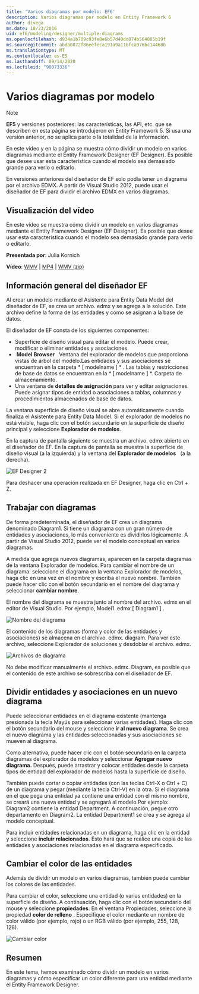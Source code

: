 ```yaml
---
title: 'Varios diagramas por modelo: EF6'
description: Varios diagramas por modelo en Entity Framework 6
author: divega
ms.date: 10/23/2016
uid: ef6/modeling/designer/multiple-diagrams
ms.openlocfilehash: d934a1b709c93fe8e6b57d40dd874b564885b19f
ms.sourcegitcommit: abda0872f86eefeca191a9a11bfca976bc14468b
ms.translationtype: MT
ms.contentlocale: es-ES
ms.lasthandoff: 09/14/2020
ms.locfileid: "90073336"
---
```

# <a name="multiple-diagrams-per-model"></a>Varios diagramas por modelo
> [!NOTE]
> **EF5** y versiones posteriores: las características, las API, etc. que se describen en esta página se introdujeron en Entity Framework 5. Si usa una versión anterior, no se aplica parte o la totalidad de la información.

En este vídeo y en la página se muestra cómo dividir un modelo en varios diagramas mediante el Entity Framework Designer (EF Designer). Es posible que desee usar esta característica cuando el modelo sea demasiado grande para verlo o editarlo.

En versiones anteriores del diseñador de EF solo podía tener un diagrama por el archivo EDMX. A partir de Visual Studio 2012, puede usar el diseñador de EF para dividir el archivo EDMX en varios diagramas.

## <a name="watch-the-video"></a>Visualización del vídeo
En este vídeo se muestra cómo dividir un modelo en varios diagramas mediante el Entity Framework Designer (EF Designer). Es posible que desee usar esta característica cuando el modelo sea demasiado grande para verlo o editarlo.

**Presentada por**: Julia Kornich

**Vídeo**: [WMV](https://download.microsoft.com/download/5/C/2/5C2B52AB-5532-426F-B078-1E253341B5FA/HDI-ITPro-MSDN-winvideo-multiplediagrams.wmv)  |  [MP4](https://download.microsoft.com/download/5/C/2/5C2B52AB-5532-426F-B078-1E253341B5FA/HDI-ITPro-MSDN-mp4video-multiplediagrams.m4v)  |  [WMV (zip)](https://download.microsoft.com/download/5/C/2/5C2B52AB-5532-426F-B078-1E253341B5FA/HDI-ITPro-MSDN-winvideo-multiplediagrams.zip)

## <a name="ef-designer-overview"></a>Información general del diseñador EF

Al crear un modelo mediante el Asistente para Entity Data Model del diseñador de EF, se crea un archivo. edmx y se agrega a la solución. Este archivo define la forma de las entidades y cómo se asignan a la base de datos.

El diseñador de EF consta de los siguientes componentes:

-   Superficie de diseño visual para editar el modelo. Puede crear, modificar o eliminar entidades y asociaciones.
-    **Model Browser**   Ventana del explorador de modelos que proporciona vistas de árbol del modelo.Las entidades y sus asociaciones se encuentran en la carpeta * \[ modelname \] * . Las tablas y restricciones de base de datos se encuentran en la * \[ modelname \] *. Carpeta de almacenamiento.
-   Una ventana de **detalles de asignación** para ver y editar asignaciones. Puede asignar tipos de entidad o asociaciones a tablas, columnas y procedimientos almacenados de base de datos. 

La ventana superficie de diseño visual se abre automáticamente cuando finaliza el Asistente para Entity Data Model. Si el explorador de modelos no está visible, haga clic con el botón secundario en la superficie de diseño principal y seleccione **Explorador de modelos**.

En la captura de pantalla siguiente se muestra un archivo. edmx abierto en el diseñador de EF. En la captura de pantalla se muestra la superficie de diseño visual (a la izquierda) y la ventana del **Explorador de modelos**   (a la derecha).

![EF Designer 2](~/ef6/media/efdesigner2.png)

Para deshacer una operación realizada en EF Designer, haga clic en Ctrl + Z.

## <a name="working-with-diagrams"></a>Trabajar con diagramas

De forma predeterminada, el diseñador de EF crea un diagrama denominado Diagram1. Si tiene un diagrama con un gran número de entidades y asociaciones, lo más conveniente es dividirlos lógicamente. A partir de Visual Studio 2012, puede ver el modelo conceptual en varios diagramas.   

A medida que agrega nuevos diagramas, aparecen en la carpeta diagramas de la ventana Explorador de modelos. Para cambiar el nombre de un diagrama: seleccione el diagrama en la ventana Explorador de modelos, haga clic en una vez en el nombre y escriba el nuevo nombre. También puede hacer clic con el botón secundario en el nombre del diagrama y seleccionar **cambiar nombre**.

El nombre del diagrama se muestra junto al nombre del archivo. edmx en el editor de Visual Studio. Por ejemplo, Model1. edmx \[ Diagram1 \] .

![Nombre del diagrama](~/ef6/media/diagramname.png)

El contenido de los diagramas (forma y color de las entidades y asociaciones) se almacena en el archivo. edmx. diagram. Para ver este archivo, seleccione Explorador de soluciones y desdoblar el archivo. edmx. 

![Archivos de diagrama](~/ef6/media/diagramfiles.png)

No debe modificar manualmente el archivo. edmx. Diagram, es posible que el contenido de este archivo se sobrescriba con el diseñador de EF.
 
## <a name="splitting-entities-and-associations-into-a-new-diagram"></a>Dividir entidades y asociaciones en un nuevo diagrama

Puede seleccionar entidades en el diagrama existente (mantenga presionada la tecla Mayús para seleccionar varias entidades). Haga clic con el botón secundario del mouse y seleccione **ir al nuevo diagrama**. Se crea el nuevo diagrama y las entidades seleccionadas y sus asociaciones se mueven al diagrama.

Como alternativa, puede hacer clic con el botón secundario en la carpeta diagramas del explorador de modelos y seleccionar **Agregar nuevo diagrama.** Después, puede arrastrar y colocar entidades desde la carpeta tipos de entidad del explorador de modelos hasta la superficie de diseño.

También puede cortar o copiar entidades (con las teclas Ctrl-X o Ctrl + C) de un diagrama y pegar (mediante la tecla Ctrl-V) en la otra. Si el diagrama en el que pega una entidad ya contiene una entidad con el mismo nombre, se creará una nueva entidad y se agregará al modelo.Por ejemplo: Diagram2 contiene la entidad Department. A continuación, pegue otro departamento en Diagram2. La entidad Department1 se crea y se agrega al modelo conceptual.   

Para incluir entidades relacionadas en un diagrama, haga clic en la entidad y seleccione **incluir relacionados**. Esto hará que se realice una copia de las entidades y asociaciones relacionadas en el diagrama especificado.

## <a name="changing-the-color-of-entities"></a>Cambiar el color de las entidades

Además de dividir un modelo en varios diagramas, también puede cambiar los colores de las entidades.

Para cambiar el color, seleccione una entidad (o varias entidades) en la superficie de diseño. A continuación, haga clic con el botón secundario del mouse y seleccione **propiedades**. En el ventana Propiedades, seleccione la propiedad **color de relleno** . Especifique el color mediante un nombre de color válido (por ejemplo, rojo) o un RGB válido (por ejemplo, 255, 128, 128). 

![Cambiar color](~/ef6/media/color.png)

## <a name="summary"></a>Resumen

En este tema, hemos examinado cómo dividir un modelo en varios diagramas y cómo especificar un color diferente para una entidad mediante el Entity Framework Designer. 

